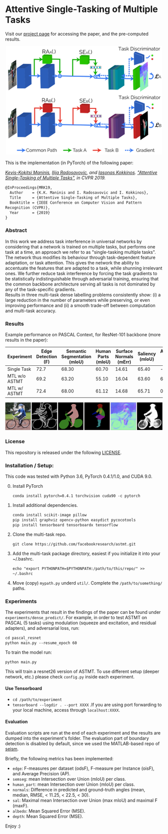 # Attentive Single-Tasking of Multiple Tasks
Visit our [project page](http://www.vision.ee.ethz.ch/~kmaninis/astmt) for accessing the paper, and the pre-computed results.

<p align="center">
<img src="doc/astmt.png" width="500">
</p>

This is the implementation (in PyTorch) of the following paper:
 
*[Kevis-Kokitsi Maninis](http://www.vision.ee.ethz.ch/~kmaninis/), [Ilija Radosavovic](http://www.ilijar.com/), and [Iasonas Kokkinos](http://www0.cs.ucl.ac.uk/staff/I.Kokkinos/index.html).
["Attentive Single-Tasking of Multiple Tasks"](https://arxiv.org/abs/1904.08918), in CVPR 2019.*

```
@InProceedings{MRK19,
  Author    = {K.K. Maninis and I. Radosavovic and I. Kokkinos},
  Title     = {Attentive Single-Tasking of Multiple Tasks},
  Booktitle = {IEEE Conference on Computer Vision and Pattern Recognition (CVPR)},
  Year      = {2019}
}
```

### Abstract
In this work we address task interference in universal networks by considering that a network is trained on multiple tasks, but performs one task at a time, an approach we refer to as "single-tasking multiple tasks". The network thus modifies its behaviour through task-dependent feature adaptation, or task attention. This gives the network the ability to accentuate the features that are adapted to a task, while shunning irrelevant ones. We further reduce task interference by forcing the task gradients to be statistically indistinguishable through adversarial training, ensuring that the common backbone architecture serving all tasks is not dominated by any of the task-specific gradients.   
Results in three multi-task dense labelling problems consistently show: (i)  a large reduction in the number of parameters while preserving, or even improving performance and (ii) a smooth trade-off between computation and multi-task accuracy.

### Results
Example performance on PASCAL Context, for ResNet-101 backbone (more results in the paper):

|  Experiment   | Edge Detection (F) | Semantic Segmentation (mIoU) | Human Parts (mIoU) | Surface Normals (mErr) | Saliency (mIoU)| Average Drop (%)|
| ------------  | ------------------ | ---------------------------- | ------------------ | ---------------------- | -------------- | --------------- |
|  Single Task  |        72.7        |            68.30             |       60.70        |           14.61        |      65.40     |          -      |
| MTL w/o ASTMT |        69.2        |            63.20             |       55.10        |           16.04        |      63.60     |         6.81    |
| MTL w/ ASTMT  |        72.4        |            68.00             |       61.12        |           14.68        |      65.71     |         0.04    |
 
<p align="center">
<img src="doc/qualitative.png">
</p>


### License

This repository is released under the following [LICENSE](https://github.com/facebookresearch/astmt/blob/master/LICENSE).

###  Installation / Setup:

This code was tested with Python 3.6, PyTorch 0.4.1/1.0, and CUDA 9.0.

0. Install PyTorch
    ```
    conda install pytorch=0.4.1 torchvision cuda90 -c pytorch
    ```

1. Install additional dependencies.
    ```
    conda install scikit-image pillow
    pip install graphviz opencv-python easydict pycocotools
    pip install tensorboard tensorboardx tensorflow
    ```
    
2. Clone the multi-task repo.
    ```
    git clone https://github.com/facebookresearch/astmt.git
    ```

3. Add the multi-task package directory, easiest if you initialize it into your ~/.bashrc.
    ```
    echo "export PYTHONPATH=$PYTHONPATH:/path/to/this/repo/" >> ~/.bashrc
    ```
    
4. Move (copy) `mypath.py` underd `util/`. Complete the `/path/to/something/` paths. 



### Experiments

The experiments that result in the findings of the paper can be found under `experiments/dense_predict/`.
For example, in order to test ASTMT on PASCAL (5 tasks) using modulation (squeeze and excitation, and residual adapters), and adversarial loss, run:
```
cd pascal_resnet
python main.py --resume_epoch 60
```

To train the model run:
```
python main.py 
```
This will train a resnet26 version of ASTMT. To use different setup (deeper network, etc.) please check `config.py` inside each experiment.

#### Use Tensorboard
- `cd /path/to/experiment`
- `tensorboard --logdir . --port XXXX` .If you are using port forwarding to your local machine, access through `localhost:XXXX`.

#### Evaluation
Evaluation scripts are run at the end of each experiment and the results are dumped into the experiment's folder.
The evaluation part of boundary detection is disabled by default, since we used the MATLAB-based repo of [seism](https://github.com/jponttuset/seism).

Briefly, the following metrics has been implemented:
- `edge`: F-measures per dataset (odsF), F-measure per Instance (oisF), and Average Precision (AP).
- `semseg`: mean Intersection over Union (mIoU) per class.
- `human_part`: mean Intersection over Union (mIoU) per class.
- `normals`: Difference in predicted and ground-truth angles (mean, median, RMSE, < 11.25, < 22.5, < 30).
- `sal`: Maximal mean Intersection over Union (max mIoU) and maximal F (maxF).
- `albedo`: Mean Squared Error (MSE).
- `depth`: Mean Squared Error (MSE).

Enjoy :)


 

